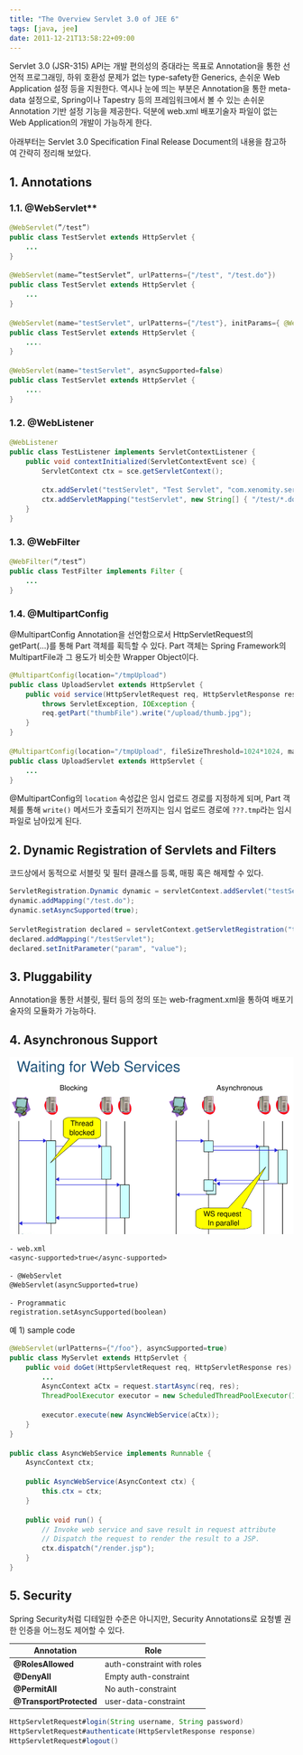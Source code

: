 ```yaml
---
title: "The Overview Servlet 3.0 of JEE 6"
tags: [java, jee]
date: 2011-12-21T13:58:22+09:00
---
```


Servlet 3.0 (JSR-315) API는 개발 편의성의 증대라는 목표로 Annotation을 통한 선언적 프로그래밍, 하위 호환성 문제가 없는 type-safety한 Generics, 손쉬운 Web Application 설정 등을 지원한다. 역시나 눈에 띄는 부분은 Annotation을 통한 meta-data 설정으로, Spring이나 Tapestry 등의 프레임워크에서 볼 수 있는 손쉬운 Annotation 기반 설정 기능을 제공한다. 덕분에 web.xml 배포기술자 파일이 없는 Web Application의 개발이 가능하게 한다.  
  
아래부터는 Servlet 3.0 Specification Final Release Document의 내용을 참고하여 간략히 정리해 보았다.

## 1. Annotations
### 1.1. @WebServlet**  
```java
@WebServlet(”/test”)
public class TestServlet extends HttpServlet {
    ...
}
 
@WebServlet(name=”testServlet”, urlPatterns={"/test", "/test.do"})
public class TestServlet extends HttpServlet {
    ...
}
 
@WebServlet(name="testServlet", urlPatterns={"/test"}, initParams={ @WebInitParam(name="author", value="xenomity") })
public class TestServlet extends HttpServlet {
    ....
}
 
@WebServlet(name="testServlet", asyncSupported=false)
public class TestServlet extends HttpServlet {
    ....
}
```
  
### 1.2. @WebListener
```java
@WebListener
public class TestListener implements ServletContextListener {
    public void contextInitialized(ServletContextEvent sce) {
        ServletContext ctx = sce.getServletContext();
 
        ctx.addServlet("testServlet", "Test Servlet", "com.xenomity.servlet.TestServlet", null, -1);
        ctx.addServletMapping("testServlet", new String[] { "/test/*.do" });
    }
}
```
  
### 1.3. @WebFilter
```java
@WebFilter(“/test”)
public class TestFilter implements Filter {
    ...
}
```
  
### 1.4. @MultipartConfig
@MultipartConfig Annotation을 선언함으로서 HttpServletRequest의 getPart(...)를 통해 Part 객체를 획득할 수 있다. Part 객체는 Spring Framework의 MultipartFile과 그 용도가 비슷한 Wrapper Object이다.  
  
```java
@MultipartConfig(location="/tmpUpload")
public class UploadServlet extends HttpServlet {
    public void service(HttpServletRequest req, HttpServletResponse resp)
        throws ServletException, IOException {
        req.getPart("thumbFile").write("/upload/thumb.jpg");
    }
}
 
@MultipartConfig(location="/tmpUpload", fileSizeThreshold=1024*1024, maxFileSize=1024*1024, maxRequestSize=1024*1024*5*5)
public class UploadServlet extends HttpServlet {
    ...
}
```

@MultipartConfig의 `location` 속성값은 임시 업로드 경로를 지정하게 되며, Part 객체를 통해 `write()` 메서드가 호출되기 전까지는 임시 업로드 경로에 `???.tmp`라는 임시파일로 남아있게 된다.  
  
  
## 2. Dynamic Registration of Servlets and Filters
코드상에서 동적으로 서블릿 및 필터 클래스를 등록, 매핑 혹은 해제할 수 있다.  

```java
ServletRegistration.Dynamic dynamic = servletContext.addServlet("testServlet", "com.xenomity.servlet.TestServlet");
dynamic.addMapping("/test.do");
dynamic.setAsyncSupported(true);
 
ServletRegistration declared = servletContext.getServletRegistration("testServlet");
declared.addMapping("/testServlet");
declared.setInitParameter("param", "value");
```


## 3. Pluggability
Annotation을 통한 서블릿, 필터 등의 정의 또는 web-fragment.xml을 통하여 배포기술자의 모듈화가 가능하다.  
  

## 4. Asynchronous Support
![async support](/assets/image/2011-12-21-201112231455.PNG)
  
```
- web.xml  
<async-supported>true</async-supported>
  
- @WebServlet  
@WebServlet(asyncSupported=true)
  
- Programmatic  
registration.setAsyncSupported(boolean)
```
  
예 1) sample code  
```java
@WebServlet(urlPatterns={"/foo"}, asyncSupported=true)
public class MyServlet extends HttpServlet {
    public void doGet(HttpServletRequest req, HttpServletResponse res) {
        ...
        AsyncContext aCtx = request.startAsync(req, res);
        ThreadPoolExecutor executor = new ScheduledThreadPoolExecutor(10);
          
        executor.execute(new AsyncWebService(aCtx));
    }
}
 
public class AsyncWebService implements Runnable {
    AsyncContext ctx;
     
    public AsyncWebService(AsyncContext ctx) {
        this.ctx = ctx;
    }
     
    public void run() {
        // Invoke web service and save result in request attribute
        // Dispatch the request to render the result to a JSP.
        ctx.dispatch("/render.jsp");
    }
}
```
  

## 5. Security
Spring Security처럼 디테일한 수준은 아니지만, Security Annotations로 요청별 권한 인증을 어느정도 제어할 수 있다.

| Annotation | Role |
|------------|------|
| **@RolesAllowed** | auth-constraint with roles |
| **@DenyAll** | Empty auth-constraint |
| **@PermitAll** | No auth-constraint |
| **@TransportProtected** | user-data-constraint |
  
```java
HttpServletRequest#login(String username, String password)  
HttpServletRequest#authenticate(HttpServletResponse response)  
HttpServletRequest#logout()
```
  
